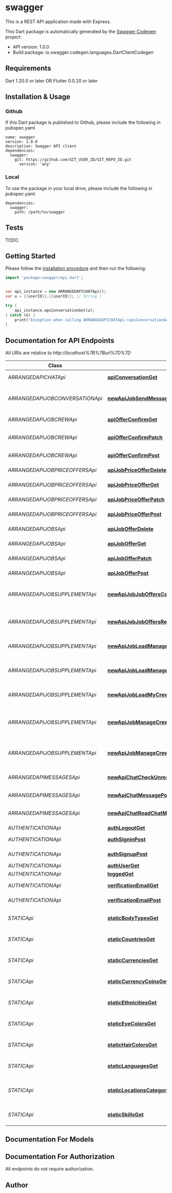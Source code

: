 # swagger
This is a REST API application made with Express.

This Dart package is automatically generated by the [Swagger Codegen](https://github.com/swagger-api/swagger-codegen) project:

- API version: 1.0.0
- Build package: io.swagger.codegen.languages.DartClientCodegen

## Requirements

Dart 1.20.0 or later OR Flutter 0.0.20 or later

## Installation & Usage

### Github
If this Dart package is published to Github, please include the following in pubspec.yaml
```
name: swagger
version: 1.0.0
description: Swagger API client
dependencies:
  swagger:
    git: https://github.com/GIT_USER_ID/GIT_REPO_ID.git
      version: 'any'
```

### Local
To use the package in your local drive, please include the following in pubspec.yaml
```
dependencies:
  swagger:
    path: /path/to/swagger
```

## Tests

TODO

## Getting Started

Please follow the [installation procedure](#installation--usage) and then run the following:

```dart
import 'package:swagger/api.dart';


var api_instance = new ARRANGEDAPICHATApi();
var u = {{userID}},{{userID}}; // String | 

try {
    api_instance.apiConversationGet(u);
} catch (e) {
    print("Exception when calling ARRANGEDAPICHATApi->apiConversationGet: $e\n");
}

```

## Documentation for API Endpoints

All URIs are relative to *http://localhost%7B%7Burl%7D%7D*

Class | Method | HTTP request | Description
------------ | ------------- | ------------- | -------------
*ARRANGEDAPICHATApi* | [**apiConversationGet**](docs//ARRANGEDAPICHATApi.md#apiconversationget) | **GET** /api/conversation | get or create chat by users list
*ARRANGEDAPIJOBCONVERSATIONApi* | [**newApiJobSendMessageJobConversationPost**](docs//ARRANGEDAPIJOBCONVERSATIONApi.md#newapijobsendmessagejobconversationpost) | **POST** /new-api/job/send-message-job-conversation | send-message-job-conversation
*ARRANGEDAPIJOBCREWApi* | [**apiOfferConfirmGet**](docs//ARRANGEDAPIJOBCREWApi.md#apiofferconfirmget) | **GET** /api/offer-confirm | get job crew
*ARRANGEDAPIJOBCREWApi* | [**apiOfferConfirmPatch**](docs//ARRANGEDAPIJOBCREWApi.md#apiofferconfirmpatch) | **PATCH** /api/offer-confirm | fatch offer crew
*ARRANGEDAPIJOBCREWApi* | [**apiOfferConfirmPost**](docs//ARRANGEDAPIJOBCREWApi.md#apiofferconfirmpost) | **POST** /api/offer-confirm | create job crew
*ARRANGEDAPIJOBPRICEOFFERSApi* | [**apiJobPriceOfferDelete**](docs//ARRANGEDAPIJOBPRICEOFFERSApi.md#apijobpriceofferdelete) | **DELETE** /api/job-price-offer | delete job price offer
*ARRANGEDAPIJOBPRICEOFFERSApi* | [**apiJobPriceOfferGet**](docs//ARRANGEDAPIJOBPRICEOFFERSApi.md#apijobpriceofferget) | **GET** /api/job-price-offer | get job price offer
*ARRANGEDAPIJOBPRICEOFFERSApi* | [**apiJobPriceOfferPatch**](docs//ARRANGEDAPIJOBPRICEOFFERSApi.md#apijobpriceofferpatch) | **PATCH** /api/job-price-offer | fatch job price offer
*ARRANGEDAPIJOBPRICEOFFERSApi* | [**apiJobPriceOfferPost**](docs//ARRANGEDAPIJOBPRICEOFFERSApi.md#apijobpriceofferpost) | **POST** /api/job-price-offer | create job price offer
*ARRANGEDAPIJOBSApi* | [**apiJobOfferDelete**](docs//ARRANGEDAPIJOBSApi.md#apijobofferdelete) | **DELETE** /api/job-offer | delete job
*ARRANGEDAPIJOBSApi* | [**apiJobOfferGet**](docs//ARRANGEDAPIJOBSApi.md#apijobofferget) | **GET** /api/job-offer | get jobs
*ARRANGEDAPIJOBSApi* | [**apiJobOfferPatch**](docs//ARRANGEDAPIJOBSApi.md#apijobofferpatch) | **PATCH** /api/job-offer | fatch job
*ARRANGEDAPIJOBSApi* | [**apiJobOfferPost**](docs//ARRANGEDAPIJOBSApi.md#apijobofferpost) | **POST** /api/job-offer | create job
*ARRANGEDAPIJOBSUPPLEMENTApi* | [**newApiJobJobOffersConfirmOfferPost**](docs//ARRANGEDAPIJOBSUPPLEMENTApi.md#newapijobjoboffersconfirmofferpost) | **POST** /new-api/job/job-offers-confirm-offer | job-offers-confirm-offer
*ARRANGEDAPIJOBSUPPLEMENTApi* | [**newApiJobJobOffersRequestCancelationPost**](docs//ARRANGEDAPIJOBSUPPLEMENTApi.md#newapijobjoboffersrequestcancelationpost) | **POST** /new-api/job/job-offers-request-cancelation | job-offers-request-cancelation
*ARRANGEDAPIJOBSUPPLEMENTApi* | [**newApiJobLoadManagePostsGet**](docs//ARRANGEDAPIJOBSUPPLEMENTApi.md#newapijobloadmanagepostsget) | **GET** /new-api/job/load-manage-posts | load-manage-posts
*ARRANGEDAPIJOBSUPPLEMENTApi* | [**newApiJobLoadManagePostsSingleGet**](docs//ARRANGEDAPIJOBSUPPLEMENTApi.md#newapijobloadmanagepostssingleget) | **GET** /new-api/job/load-manage-posts-single | load-manage-posts-single
*ARRANGEDAPIJOBSUPPLEMENTApi* | [**newApiJobLoadMyCrewPostsGet**](docs//ARRANGEDAPIJOBSUPPLEMENTApi.md#newapijobloadmycrewpostsget) | **GET** /new-api/job/load-my-crew-posts | load-my-crew-posts
*ARRANGEDAPIJOBSUPPLEMENTApi* | [**newApiJobManageCrewAcceptUserRemovalRequestPost**](docs//ARRANGEDAPIJOBSUPPLEMENTApi.md#newapijobmanagecrewacceptuserremovalrequestpost) | **POST** /new-api/job/manage-crew-accept-user-removal-request | manage-crew-accept-user-removal-request
*ARRANGEDAPIJOBSUPPLEMENTApi* | [**newApiJobManageCrewRequestUserRemovalPost**](docs//ARRANGEDAPIJOBSUPPLEMENTApi.md#newapijobmanagecrewrequestuserremovalpost) | **POST** /new-api/job/manage-crew-request-user-removal | manage-crew-request-user-removal
*ARRANGEDAPIMESSAGESApi* | [**newApiChatCheckUnreadChatsGet**](docs//ARRANGEDAPIMESSAGESApi.md#newapichatcheckunreadchatsget) | **GET** /new-api/chat/check-unread-chats | get unread messages number
*ARRANGEDAPIMESSAGESApi* | [**newApiChatMessagePost**](docs//ARRANGEDAPIMESSAGESApi.md#newapichatmessagepost) | **POST** /new-api/chat/message | create message
*ARRANGEDAPIMESSAGESApi* | [**newApiChatReadChatMessagesGet**](docs//ARRANGEDAPIMESSAGESApi.md#newapichatreadchatmessagesget) | **GET** /new-api/chat/read-chat-messages | set all chat messages as read messages
*AUTHENTICATIONApi* | [**authLogoutGet**](docs//AUTHENTICATIONApi.md#authlogoutget) | **GET** /auth/logout | /auth/logout
*AUTHENTICATIONApi* | [**authSigninPost**](docs//AUTHENTICATIONApi.md#authsigninpost) | **POST** /auth/signin | auth/signin
*AUTHENTICATIONApi* | [**authSignupPost**](docs//AUTHENTICATIONApi.md#authsignuppost) | **POST** /auth/signup | /auth/signup
*AUTHENTICATIONApi* | [**authUserGet**](docs//AUTHENTICATIONApi.md#authuserget) | **GET** /auth/user | /auth/user
*AUTHENTICATIONApi* | [**loggedGet**](docs//AUTHENTICATIONApi.md#loggedget) | **GET** /logged | /logged
*AUTHENTICATIONApi* | [**verificationEmailGet**](docs//AUTHENTICATIONApi.md#verificationemailget) | **GET** /verification/email | /verification/email
*AUTHENTICATIONApi* | [**verificationEmailPost**](docs//AUTHENTICATIONApi.md#verificationemailpost) | **POST** /verification/email | /verification/email
*STATICApi* | [**staticBodyTypesGet**](docs//STATICApi.md#staticbodytypesget) | **GET** /static/body-types | Retrieve a list of body types from database.
*STATICApi* | [**staticCountriesGet**](docs//STATICApi.md#staticcountriesget) | **GET** /static/countries | Retrieve a list of countries from database.
*STATICApi* | [**staticCurrenciesGet**](docs//STATICApi.md#staticcurrenciesget) | **GET** /static/currencies | Retrieve a list of currencies from database.
*STATICApi* | [**staticCurrencyCoinsGet**](docs//STATICApi.md#staticcurrencycoinsget) | **GET** /static/currency-coins | Retrieve a list of currency-coins from database.
*STATICApi* | [**staticEthnicitiesGet**](docs//STATICApi.md#staticethnicitiesget) | **GET** /static/ethnicities | Retrieve a list of ethnicities from database.
*STATICApi* | [**staticEyeColorsGet**](docs//STATICApi.md#staticeyecolorsget) | **GET** /static/eye-colors | Retrieve a list of eye_colors from database.
*STATICApi* | [**staticHairColorsGet**](docs//STATICApi.md#statichaircolorsget) | **GET** /static/hair-colors | Retrieve a list of hair colors from database.
*STATICApi* | [**staticLanguagesGet**](docs//STATICApi.md#staticlanguagesget) | **GET** /static/languages | Retrieve a list of languages from database.
*STATICApi* | [**staticLocationsCategoriesEnGet**](docs//STATICApi.md#staticlocationscategoriesenget) | **GET** /static/locations-categories-en | Retrieve a list of locations categories en from database.
*STATICApi* | [**staticSkillsGet**](docs//STATICApi.md#staticskillsget) | **GET** /static/skills | Retrieve a list of skills from database.


## Documentation For Models



## Documentation For Authorization

 All endpoints do not require authorization.


## Author




